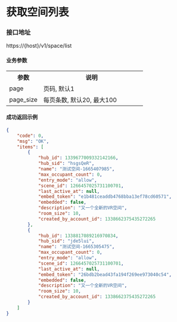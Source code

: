 # 获取空间列表

### 接口地址

https://{host}/v1/space/list

#### 业务参数
<table width="100%">
    <tr>
      <th width="25%">参数</th>
      <th>说明</th>
    </tr>
    <tr>
      <td>page</td>
      <td>页码, 默认1</td>
    </tr>
    <tr>
      <td>page_size</td>
      <td>每页条数, 默认20, 最大100</td>
    </tr>
</table>

#### 成功返回示例

```json
{
    "code": 0,
    "msg": "OK",
    "items": [
        {
            "hub_id": 1339677009332142166,
            "hub_sid": "hsgsQeR",
            "name": "测试空间-1665407985",
            "max_occupant_count": 0,
            "entry_mode": "allow",
            "scene_id": 1266457025731100701,
            "last_active_at": null,
            "embed_token": "e1b481ceaddb4768bba13ef78cd60571",
            "embedded": false,
            "description": "又一个全新的VR空间",
            "room_size": 10,
            "created_by_account_id": 1338662375435272265
        },
        {
            "hub_id": 1338817089216970834,
            "hub_sid": "jde5lui",
            "name": "测试空间-1665305475",
            "max_occupant_count": 0,
            "entry_mode": "allow",
            "scene_id": 1266457025731100701,
            "last_active_at": null,
            "embed_token": "26bdb2bead43fa194f269ee973040c54",
            "embedded": false,
            "description": "又一个全新的VR空间",
            "room_size": 10,
            "created_by_account_id": 1338662375435272265
        }
    ]
}
```
